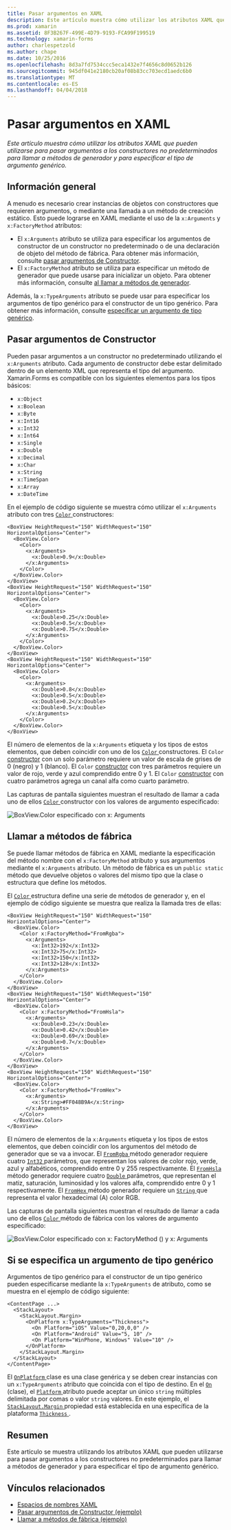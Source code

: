 ```yaml
---
title: Pasar argumentos en XAML
description: Este artículo muestra cómo utilizar los atributos XAML que pueden utilizarse para pasar argumentos a los constructores no predeterminados para llamar a métodos de generador y para especificar el tipo de argumento genérico.
ms.prod: xamarin
ms.assetid: 8F3B267F-499E-4D79-9193-FCA99F199519
ms.technology: xamarin-forms
author: charlespetzold
ms.author: chape
ms.date: 10/25/2016
ms.openlocfilehash: 8d3a7fd7534ccc5eca1432e7f4656c8d0652b126
ms.sourcegitcommit: 945df041e2180cb20af08b83cc703ecd1aedc6b0
ms.translationtype: MT
ms.contentlocale: es-ES
ms.lasthandoff: 04/04/2018
---
```

# <a name="passing-arguments-in-xaml"></a>Pasar argumentos en XAML

_Este artículo muestra cómo utilizar los atributos XAML que pueden utilizarse para pasar argumentos a los constructores no predeterminados para llamar a métodos de generador y para especificar el tipo de argumento genérico._

## <a name="overview"></a>Información general

A menudo es necesario crear instancias de objetos con constructores que requieren argumentos, o mediante una llamada a un método de creación estático. Esto puede lograrse en XAML mediante el uso de la `x:Arguments` y `x:FactoryMethod` atributos:

- El `x:Arguments` atributo se utiliza para especificar los argumentos de constructor de un constructor no predeterminado o de una declaración de objeto del método de fábrica. Para obtener más información, consulte [pasar argumentos de Constructor](#constructor_arguments).
- El `x:FactoryMethod` atributo se utiliza para especificar un método de generador que puede usarse para inicializar un objeto. Para obtener más información, consulte [al llamar a métodos de generador](#factory_methods).

Además, la `x:TypeArguments` atributo se puede usar para especificar los argumentos de tipo genérico para el constructor de un tipo genérico. Para obtener más información, consulte [especificar un argumento de tipo genérico](#generic_type_arguments).

<a name="constructor_arguments" />

## <a name="passing-constructor-arguments"></a>Pasar argumentos de Constructor

Pueden pasar argumentos a un constructor no predeterminado utilizando el `x:Arguments` atributo. Cada argumento de constructor debe estar delimitado dentro de un elemento XML que representa el tipo del argumento. Xamarin.Forms es compatible con los siguientes elementos para los tipos básicos:

- `x:Object`
- `x:Boolean`
- `x:Byte`
- `x:Int16`
- `x:Int32`
- `x:Int64`
- `x:Single`
- `x:Double`
- `x:Decimal`
- `x:Char`
- `x:String`
- `x:TimeSpan`
- `x:Array`
- `x:DateTime`

En el ejemplo de código siguiente se muestra cómo utilizar el `x:Arguments` atributo con tres [ `Color` ](https://developer.xamarin.com/api/type/Xamarin.Forms.Color/) constructores:

```xaml
<BoxView HeightRequest="150" WidthRequest="150" HorizontalOptions="Center">
  <BoxView.Color>
    <Color>
      <x:Arguments>
        <x:Double>0.9</x:Double>
      </x:Arguments>
    </Color>
  </BoxView.Color>
</BoxView>
<BoxView HeightRequest="150" WidthRequest="150" HorizontalOptions="Center">
  <BoxView.Color>
    <Color>
      <x:Arguments>
        <x:Double>0.25</x:Double>
        <x:Double>0.5</x:Double>
        <x:Double>0.75</x:Double>
      </x:Arguments>
    </Color>
  </BoxView.Color>
</BoxView>
<BoxView HeightRequest="150" WidthRequest="150" HorizontalOptions="Center">
  <BoxView.Color>
    <Color>
      <x:Arguments>
        <x:Double>0.8</x:Double>
        <x:Double>0.5</x:Double>
        <x:Double>0.2</x:Double>
        <x:Double>0.5</x:Double>
      </x:Arguments>
    </Color>
  </BoxView.Color>
</BoxView>
```

El número de elementos de la `x:Arguments` etiqueta y los tipos de estos elementos, que deben coincidir con uno de los [ `Color` ](https://developer.xamarin.com/api/type/Xamarin.Forms.Color/) constructores. El `Color` [constructor](https://developer.xamarin.com/api/constructor/Xamarin.Forms.Color.Color/p/System.Double/) con un solo parámetro requiere un valor de escala de grises de 0 (negro) y 1 (blanco). El `Color` [constructor](https://developer.xamarin.com/api/constructor/Xamarin.Forms.Color.Color/p/System.Double/System.Double/System.Double/) con tres parámetros requiere un valor de rojo, verde y azul comprendido entre 0 y 1. El `Color` [constructor](https://developer.xamarin.com/api/constructor/Xamarin.Forms.Color.Color/p/System.Double/System.Double/System.Double/System.Double/) con cuatro parámetros agrega un canal alfa como cuarto parámetro.

Las capturas de pantalla siguientes muestran el resultado de llamar a cada uno de ellos [ `Color` ](https://developer.xamarin.com/api/type/Xamarin.Forms.Color/) constructor con los valores de argumento especificado:

![](passing-arguments-images/passing-arguments.png "BoxView.Color especificado con x: Arguments")

<a name="factory_methods" />

## <a name="calling-factory-methods"></a>Llamar a métodos de fábrica

Se puede llamar métodos de fábrica en XAML mediante la especificación del método nombre con el `x:FactoryMethod` atributo y sus argumentos mediante el `x:Arguments` atributo. Un método de fábrica es un `public static` método que devuelve objetos o valores del mismo tipo que la clase o estructura que define los métodos.

El [ `Color` ](https://developer.xamarin.com/api/type/Xamarin.Forms.Color/) estructura define una serie de métodos de generador y, en el ejemplo de código siguiente se muestra que realiza la llamada tres de ellas:

```xaml
<BoxView HeightRequest="150" WidthRequest="150" HorizontalOptions="Center">
  <BoxView.Color>
    <Color x:FactoryMethod="FromRgba">
      <x:Arguments>
        <x:Int32>192</x:Int32>
        <x:Int32>75</x:Int32>
        <x:Int32>150</x:Int32>                      
        <x:Int32>128</x:Int32>
      </x:Arguments>
    </Color>
  </BoxView.Color>
</BoxView>
<BoxView HeightRequest="150" WidthRequest="150" HorizontalOptions="Center">
  <BoxView.Color>
    <Color x:FactoryMethod="FromHsla">
      <x:Arguments>
        <x:Double>0.23</x:Double>
        <x:Double>0.42</x:Double>
        <x:Double>0.69</x:Double>
        <x:Double>0.7</x:Double>
      </x:Arguments>
    </Color>
  </BoxView.Color>
</BoxView>
<BoxView HeightRequest="150" WidthRequest="150" HorizontalOptions="Center">
  <BoxView.Color>
    <Color x:FactoryMethod="FromHex">
      <x:Arguments>
        <x:String>#FF048B9A</x:String>
      </x:Arguments>
    </Color>
  </BoxView.Color>
</BoxView>
```

El número de elementos de la `x:Arguments` etiqueta y los tipos de estos elementos, que deben coincidir con los argumentos del método de generador que se va a invocar. El [ `FromRgba` ](https://developer.xamarin.com/api/member/Xamarin.Forms.Color.FromRgba/p/System.Int32/System.Int32/System.Int32/System.Int32/) método generador requiere cuatro [ `Int32` ](https://docs.microsoft.com/dotnet/api/system.int32) parámetros, que representan los valores de color rojo, verde, azul y alfabéticos, comprendido entre 0 y 255 respectivamente. El [ `FromHsla` ](https://developer.xamarin.com/api/member/Xamarin.Forms.Color.FromHsla/p/System.Double/System.Double/System.Double/System.Double/) método generador requiere cuatro [ `Double` ](https://docs.microsoft.com/dotnet/api/system.double) parámetros, que representan el matiz, saturación, luminosidad y los valores alfa, comprendido entre 0 y 1 respectivamente. El [ `FromHex` ](https://developer.xamarin.com/api/member/Xamarin.Forms.Color.FromHex/p/System.String/) método generador requiere un [ `String` ](https://docs.microsoft.com/dotnet/api/system.string) que representa el valor hexadecimal (A) color RGB.

Las capturas de pantalla siguientes muestran el resultado de llamar a cada uno de ellos [ `Color` ](https://developer.xamarin.com/api/type/Xamarin.Forms.Color/) método de fábrica con los valores de argumento especificado:

![](passing-arguments-images/factory-methods.png "BoxView.Color especificado con x: FactoryMethod () y x: Arguments")

<a name="generic_type_arguments" />

## <a name="specifying-a-generic-type-argument"></a>Si se especifica un argumento de tipo genérico

Argumentos de tipo genérico para el constructor de un tipo genérico pueden especificarse mediante la `x:TypeArguments` de atributo, como se muestra en el ejemplo de código siguiente:

```xaml
<ContentPage ...>
  <StackLayout>
    <StackLayout.Margin>
      <OnPlatform x:TypeArguments="Thickness">
        <On Platform="iOS" Value="0,20,0,0" />
        <On Platform="Android" Value="5, 10" />
        <On Platform="WinPhone, Windows" Value="10" />
      </OnPlatform>
    </StackLayout.Margin>
  </StackLayout>
</ContentPage>
```

El [ `OnPlatform` ](https://developer.xamarin.com/api/type/Xamarin.Forms.OnPlatform%3CT%3E/) clase es una clase genérica y se deben crear instancias con un `x:TypeArguments` atributo que coincida con el tipo de destino. En el [ `On` ](https://developer.xamarin.com/api/type/Xamarin.Forms.On/) (clase), el [ `Platform` ](https://developer.xamarin.com/api/property/Xamarin.Forms.On.Platform/) atributo puede aceptar un único `string` múltiples delimitada por comas o valor `string` valores. En este ejemplo, el [ `StackLayout.Margin` ](https://developer.xamarin.com/api/property/Xamarin.Forms.View.Margin/) propiedad está establecida en una específica de la plataforma [ `Thickness` ](https://developer.xamarin.com/api/type/Xamarin.Forms.Thickness/).

## <a name="summary"></a>Resumen

Este artículo se muestra utilizando los atributos XAML que pueden utilizarse para pasar argumentos a los constructores no predeterminados para llamar a métodos de generador y para especificar el tipo de argumento genérico.


## <a name="related-links"></a>Vínculos relacionados

- [Espacios de nombres XAML](~/xamarin-forms/xaml/namespaces.md)
- [Pasar argumentos de Constructor (ejemplo)](https://developer.xamarin.com/samples/xamarin-forms/xaml/passingconstructorarguments/)
- [Llamar a métodos de fábrica (ejemplo)](https://developer.xamarin.com/samples/xamarin-forms/xaml/callingfactorymethods/)
